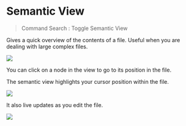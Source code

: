 # Semantic View

> Command Search : Toggle Semantic View

Gives a quick overview of the contents of a file. Useful when you are dealing with large complex files.

![](https://raw.githubusercontent.com/johnpaularthur/johnpaularthur.github.io/master/screens/semanticView/basic.png)

You can click on a node in the view to go to its position in the file.

The semantic view highlights your cursor position within the file.

![](https://raw.githubusercontent.com/johnpaularthur/johnpaularthur.github.io/master/screens/semanticView/followCursor.gif)

It also live updates as you edit the file.

![](https://raw.githubusercontent.com/johnpaularthur/johnpaularthur.github.io/master/screens/semanticView/live.gif)
